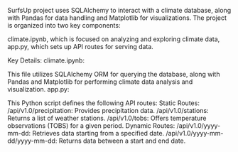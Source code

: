SurfsUp project uses SQLAlchemy to interact with a climate database, along with Pandas for data handling and Matplotlib for visualizations. The project is organized into two key components:

climate.ipynb, which is focused on analyzing and exploring climate data,
app.py, which sets up API routes for serving data.


Key Details:
climate.ipynb:


This file utilizes SQLAlchemy ORM for querying the database, along with Pandas and Matplotlib for performing climate data analysis and visualization.
app.py:



This Python script defines the following API routes:
Static Routes:
/api/v1.0/precipitation: Provides precipitation data.
/api/v1.0/stations: Returns a list of weather stations.
/api/v1.0/tobs: Offers temperature observations (TOBS) for a given period.
Dynamic Routes:
/api/v1.0/yyyy-mm-dd: Retrieves data starting from a specified date.
/api/v1.0/yyyy-mm-dd/yyyy-mm-dd: Returns data between a start and end date.
